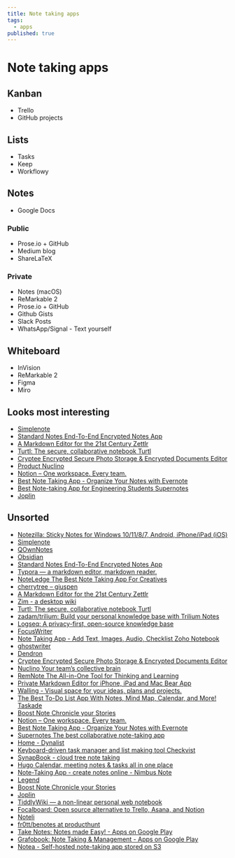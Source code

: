 ```yaml
---
title: Note taking apps
tags:
  - apps
published: true
---
```


# Note taking apps

## Kanban

* Trello
* GitHub projects 

## Lists

* Tasks
* Keep
* Workflowy

## Notes

* Google Docs


### Public

* Prose.io + GitHub
* Medium blog
* ShareLaTeX

### Private

* Notes (macOS) 
* ReMarkable 2
* Prose.io + GitHub
* Github Gists
* Slack Posts
* WhatsApp/Signal - Text yourself



## Whiteboard

* InVision
* ReMarkable 2
* Figma
* Miro

## Looks most interesting

* [Simplenote](https://simplenote.com/)
* [Standard Notes End-To-End Encrypted Notes App](https://standardnotes.com/)
* [A Markdown Editor for the 21st Century Zettlr](https://www.zettlr.com/)
* [Turtl: The secure, collaborative notebook  Turtl](https://turtlapp.com/)
* [Cryptee Encrypted Secure Photo Storage & Encrypted Documents Editor](https://crypt.ee/#pricing)
* [Product Nuclino](https://www.nuclino.com/product)
* [Notion – One workspace. Every team.](https://www.notion.so/product)
* [Best Note Taking App - Organize Your Notes with Evernote](https://evernote.com/)
* [Best Note-taking App for Engineering Students  Supernotes](https://supernotes.app/notetaking-for-engineering-students/)
* [Joplin](https://joplinapp.org/)


## Unsorted

* [Notezilla: Sticky Notes for Windows 10/11/8/7, Android, iPhone/iPad (iOS)](https://www.conceptworld.com/Notezilla)
* [Simplenote](https://simplenote.com/)
* [QOwnNotes](https://www.qownnotes.org/)
* [Obsidian](https://obsidian.md/)
* [Standard Notes End-To-End Encrypted Notes App](https://standardnotes.com/)
* [Typora — a markdown editor, markdown reader.](https://typora.io/)
* [NoteLedge The Best Note Taking App For Creatives](https://www.kdanmobile.com/en/noteledge)
* [cherrytree – giuspen](https://www.giuspen.com/cherrytree/)
* [A Markdown Editor for the 21st Century Zettlr](https://www.zettlr.com/)
* [Zim - a desktop wiki](https://www.zim-wiki.org/)
* [Turtl: The secure, collaborative notebook Turtl](https://turtlapp.com/)
* [zadam/trilium: Build your personal knowledge base with Trilium Notes](https://github.com/zadam/trilium)
* [Logseq: A privacy-first, open-source knowledge base](https://logseq.com/)
* [FocusWriter](https://gottcode.org/focuswriter/)
* [Note Taking App - Add Text, Images, Audio, Checklist Zoho Notebook](https://www.zoho.com/notebook/)
* [ghostwriter](https://wereturtle.github.io/ghostwriter/)
* [Dendron](https://www.dendron.so/)
* [Cryptee Encrypted Secure Photo Storage & Encrypted Documents Editor](https://crypt.ee/#pricing)
* [Nuclino Your team’s collective brain](https://www.nuclino.com/)
* [RemNote The All-in-One Tool for Thinking and Learning](https://www.remnote.com/)
* [Private Markdown Editor for iPhone, iPad and Mac Bear App](https://bear.app/)
* [Walling - Visual space for your ideas, plans and projects.](https://walling.app/)
* [The Best To-Do List App With Notes, Mind Map, Calendar, and More! Taskade](https://www.taskade.com/)
* [Boost Note Chronicle your Stories](https://boostnote.io/)
* [Notion – One workspace. Every team.](https://www.notion.so/)
* [Best Note Taking App - Organize Your Notes with Evernote](https://evernote.com/)
* [Supernotes The best collaborative note-taking app](https://supernotes.app/)
* [Home - Dynalist](https://dynalist.io/)
* [Keyboard-driven task manager and list making tool Checkvist](https://checkvist.com/)
* [SynapBook - cloud tree note taking](https://synapbook.com/)
* [Hugo Calendar, meeting notes & tasks all in one place](https://www.hugo.team/?utm_source=saasworthy.com&utm_medium=cpc)
* [Note-Taking App - create notes online - Nimbus Note](https://nimbusweb.me/note.php?utm_source=saasworthy.com&utm_medium=cpc)
* [Legend](https://legendapp.com/)
* [Boost Note Chronicle your Stories](https://boostnote.io/)
* [Joplin](https://joplinapp.org/)
* [TiddlyWiki — a non-linear personal web notebook](https://tiddlywiki.com/?ref=producthunt)
* [Focalboard: Open source alternative to Trello, Asana, and Notion](https://www.focalboard.com/?ref=producthunt)
* [Noteli](https://noteli.tech/?ref=producthunt)
* [fr0tt/benotes at producthunt](https://github.com/fr0tt/benotes?ref=producthunt)
* [Take Notes: Notes made Easy! - Apps on Google Play](https://play.google.com/store/apps/details?id=com.aaxena.takenotes&ref=producthunt)
* [Grafobook: Note Taking & Management - Apps on Google Play](https://play.google.com/store/apps/details?id=com.byteseb.grafobook&ref=producthunt)
* [Notea - Self-hosted note-taking app stored on S3](https://cinwell.com/notea?ref=producthunt)
